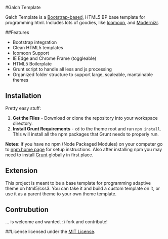#Galch Template

Galch Template is a [Bootstrap-based](http://getbootstrap.com), HTML5 BP base template for programming html. Includes lots of goodies, like [Icomoon](http://icomoon.io/), and [Modernizr](http://modernizr.com/).

##Features
 - Bootstrap integration
 - Clean HTML5 templates
 - Icomoon Support
 - IE Edge and Chrome Frame (toggleable)
 - HTML5 Boilerplate
 - Grunt script to handle all less and js processing
 - Organized folder structure to support large, scaleable, mantainable themes


## Installation
Pretty easy stuff:

1. **Get the Files** - Download or clone the repository into your workspace directory. 
2. **Install Grunt Requirements** - <code>cd</code> to the theme root and run <code>npm install</code>. This will install all the npm packages that Grunt needs to properly run.

**Notes**: If you have no npm (Node Packaged Modules) on your computer go to [npm home page](https://www.npmjs.org/) for setup instructions. Also after installing npm you may need to install [Grunt](http://gruntjs.com/) globally in first place.

## Extension
This project is meant to be a base template for programming adaptive theme on html5/css3. You can take it and build a custom template on it, or use it as a parent theme to your own theme template.

## Contrubution
… is welcome and wanted. :) fork and contribute!

##License
licensed under the [MIT License](http://en.wikipedia.org/wiki/MIT_License).
